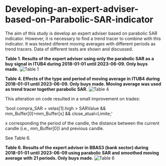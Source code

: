 # Developing-an-expert-adviser-based-on-Parabolic-SAR-indicator
The aim of this study is develop an expert adviser based on parabolic SAR indicator. However, it is necessary to find a trend tracer to combine with this indicator. It was tested diferent moving averages with different periods as trend tracers. Data of different tests are shown and discussed.

**Table 1. Results of the expert adviser using only the parabolic SAR as a buy signal in ITUB4 during 2018-01-01 until 2023-06-09. Only buys made.**
![Table 1 ](https://github.com/Andre-Luis-Lopes-da-Silva/Developing-an-expert-adviser-based-on-Parabolic-SAR-indicator/assets/78765404/eadee7c6-3d40-416b-91ef-e2dcbb3910a8)


**Table 4. Effects of the type and period of moving average in ITUB4 during 2018-01-01 until 2023-06-09. Only buys made. Moving average was used as trend tracer together parabolic SAR.** 
![Table 4](https://github.com/Andre-Luis-Lopes-da-Silva/Developing-an-expert-adviser-based-on-Parabolic-SAR-indicator/assets/78765404/e00e293d-235d-4633-abc4-e5a31657fdfd)


This alteration on code resulted in a small improvement on trades:

'bool compra_SAR = velas[1].high > SARValue && mm_Buffer[0]>mm_Buffer[x] && close_atual<Limite;'

x corresponding the period of the candle, the distance between the current candle (i.e., mm_Buffer[0]) and previous candle.

See Table 6. 

**Table 6. Results of the expert adviser in BBAS3 (bank sector) during 2018-01-01 until 2023-06-09 using parabolic SAR and smoothed moving average with 21 periods. Only buys made.**
![Table 6](https://github.com/Andre-Luis-Lopes-da-Silva/Developing-an-expert-adviser-based-on-Parabolic-SAR-indicator/assets/78765404/0a3fc123-40dc-4b39-a8b9-176f69301fcb)




